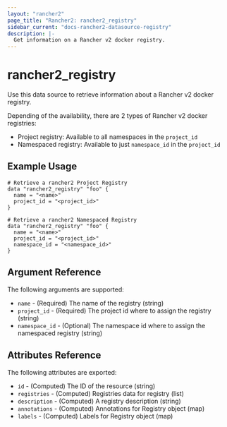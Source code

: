 ```yaml
---
layout: "rancher2"
page_title: "Rancher2: rancher2_registry"
sidebar_current: "docs-rancher2-datasource-registry"
description: |-
  Get information on a Rancher v2 docker registry.
---
```


# rancher2\_registry

Use this data source to retrieve information about a Rancher v2 docker registry.

Depending of the availability, there are 2 types of Rancher v2 docker registries:
- Project registry: Available to all namespaces in the `project_id`
- Namespaced registry: Available to just `namespace_id` in the `project_id`

## Example Usage

```hcl
# Retrieve a rancher2 Project Registry
data "rancher2_registry" "foo" {
  name = "<name>"
  project_id = "<project_id>"
}
```

```hcl
# Retrieve a rancher2 Namespaced Registry
data "rancher2_registry" "foo" {
  name = "<name>"
  project_id = "<project_id>"
  namespace_id = "<namespace_id>"
}
```

## Argument Reference

The following arguments are supported:

* `name` - (Required) The name of the registry (string)
* `project_id` - (Required) The project id where to assign the registry (string)
* `namespace_id` - (Optional) The namespace id where to assign the namespaced registry (string)

## Attributes Reference

The following attributes are exported:

* `id` - (Computed) The ID of the resource (string)
* `registries` - (Computed) Registries data for registry (list)
* `description` - (Computed) A registry description (string)
* `annotations` - (Computed) Annotations for Registry object (map)
* `labels` - (Computed) Labels for Registry object (map)
